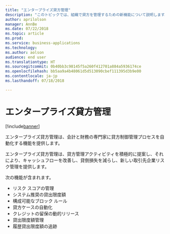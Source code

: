 ```yaml
---
title: "エンタープライズ貸方管理"
description: "このトピックでは、組織で貸方を管理するための新機能について説明します。"
author: aprilolson
manager: AnnBe
ms.date: 07/22/2018
ms.topic: article
ms.prod: 
ms.service: business-applications
ms.technology: 
ms.author: aolson
audience: end user
ms.translationtype: HT
ms.sourcegitcommit: 0b40bb3c98145f5a260f412701a884a5936174ce
ms.openlocfilehash: bb5aa9a4b48061d5d513090cbef111395d3b9e00
ms.contentlocale: ja-jp
ms.lasthandoff: 07/18/2018

---
```


# <a name="enterprise-credit-management"></a>エンタープライズ貸方管理

[!include[banner](../../includes/banner.md)]

エンタープライズ貸方管理は、会計と財務の専門家に貸方制御管理プロセスを自動化する機能を提供します。

エンタープライズ貸方管理は、貸方管理アクティビティを積極的に提案し、それにより、キャッシュフローを改善し、貸倒損失を減らし、新しい取引先企業リスク管理を提供します。 

次の機能が含まれます。 

- リスク スコアの管理
- システム推奨の貸出限度額
- 構成可能なブロック ルール
- 貸方ケースの自動化
- クレジットの留保の動的リリース
- 貸出限度額管理
- 履歴貸出限度額の追跡

